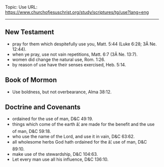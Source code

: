 Topic: Use
URL: https://www.churchofjesuschrist.org/study/scriptures/tg/use?lang=eng

---

## New Testament

- pray for them which despitefully use you, Matt. 5:44 (Luke 6:28; 3Â Ne. 12:44).
- when ye pray, use not vain repetitions, Matt. 6:7 (3Â Ne. 13:7).
- women did change the natural use, Rom. 1:26.
- by reason of use have their senses exercised, Heb. 5:14.

## Book of Mormon

- Use boldness, but not overbearance, Alma 38:12.

## Doctrine and Covenants

- ordained for the use of man, D&C 49:19.
- things which come of the earth â¦ are made for the benefit and the use of man, D&C 59:18.
- who use the name of the Lord, and use it in vain, D&C 63:62.
- all wholesome herbs God hath ordained for the â¦ use of man, D&C 89:10.
- make use of the stewardship, D&C 104:63.
- Let every man use all his influence, D&C 136:10.

